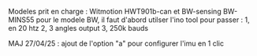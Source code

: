 Modeles prit en charge : Witmotion HWT901b-can et BW-sensing BW-MINS55
pour le modele BW, il faut d'abord utilser l'ino tool pour passer  : 1, en 20 htz    2, 3 angles output    3, 250k bauds

MAJ 27/04/25 : ajout de l'option "a" pour configurer l'imu en 1 clic

